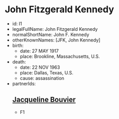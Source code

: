 # John Fitzgerald Kennedy
- id: I1
- legalFullName: John Fitzgerald Kennedy
- normalShortName: John F. Kennedy
- otherKnownNames: [JFK, John Kennedy]
- birth:
  - date: 27 MAY 1917
  - place: Brookline, Massachusetts, U.S.
- death:
  - date: 22 NOV 1963
  - place: Dallas, Texas, U.S.
  - cause: assassination
- partnerIds:
  ## [Jacqueline Bouvier](https://github.com/ameros/genyaml/tree/main/examples/kennedy/individuals/Jacqueline-Bouvier)
  - F1
